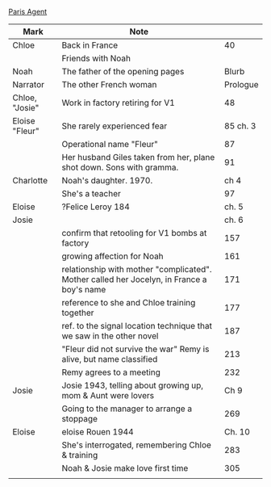 [Paris Agent](Paris%20Agent.jpg)


| Mark           | Note                                                                                      |          |
| -------------- | ----------------------------------------------------------------------------------------- | -------- |
| Chloe          | Back in France                                                                            | 40       |
|                | Friends with Noah                                                                         |          |
| Noah           | The father of the opening pages                                                           | Blurb    |
| Narrator       | The other French woman                                                                    | Prologue |
| Chloe, "Josie" | Work in factory retiring for V1                                                           | 48       |
| Eloise "Fleur" | She rarely experienced fear                                                               | 85 ch. 3 |
|                | Operational name "Fleur"                                                                  | 87       |
|                | Her husband Giles taken from her, plane shot down. Sons with gramma.                      | 91       |
| Charlotte      | Noah's daughter. 1970.                                                                    | ch 4     |
|                | She's a teacher                                                                           | 97       |
| Eloise         | ?Felice Leroy 184                                                                         | ch. 5    |
| Josie          |                                                                                           | ch. 6    |
|                | confirm that retooling for V1 bombs at factory                                            | 157      |
|                | growing affection for Noah                                                                | 161      |
|                | relationship with mother "complicated". Mother called her Jocelyn, in France a boy's name | 171      |
|                | reference to she and Chloe training together                                              | 177      |
|                | ref. to the signal location technique that we saw in the other novel                      | 187      |
|                | "Fleur did not survive the war" Remy is alive, but name classified                        | 213      |
|                | Remy agrees to a meeting                                                                  | 232      |
| Josie          | Josie 1943, telling about growing up, mom & Aunt were lovers                              | Ch 9     |
|                | Going to the manager to arrange a stoppage                                                | 269      |
| Eloise         | eloise Rouen 1944                                                                         | Ch. 10   |
|                | She's interrogated, remembering Chloe & training                                          | 283      |
|                | Noah & Josie make love first time                                                         | 305      |
|                |                                                                                           |          |

